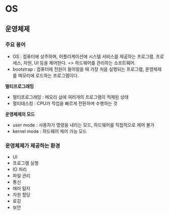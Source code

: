 # OS

## 운영체제
### 주요 용어
- OS : 컴퓨터에 상주하며, 어플리케이션에 시스템 서비스를 제공하는 프로그램. 프로세스, 자원, UI 등을 제어한다. => 하드웨어를 관리하는 소프트웨어.
- bootstrap : 컴퓨터에 전원이 들어왔을 때 가장 처음 실행되는 프로그램, 운영체제를 메모리에 로드하는 프로그램이다.

**멀티프로그래밍**   
- 멀티프로그래밍 : 메모리 상에 여러개의 프로그램이 적재된 상태
- 멀티태스킹 : CPU가 작업을 빠르게 전환하며 수행하는 것

**운영체제의 모드**   
- user mode : 사용자가 명령을 내리는 모드, 하드웨어를 직접적으로 제어 불가
- kernel mode : 하드웨어 제어 가능 모드

### 운영체제가 제공하는 환경
- UI
- 프로그램 실행
- IO 처리
- 파일 관리
- 통신
- 에러 탐지
- 자원 할당
- 로깅
- 보안